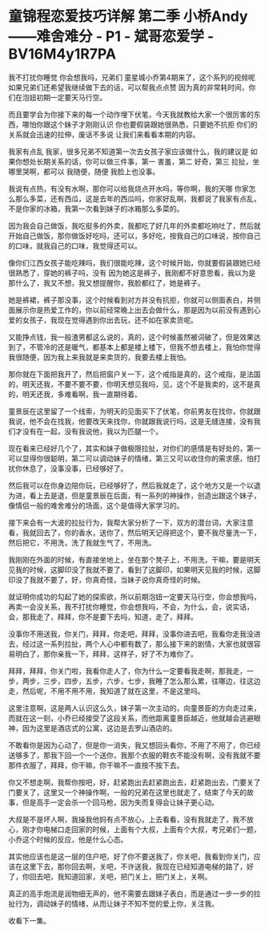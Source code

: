 # 童锦程恋爱技巧详解 第二季 小桥Andy——难舍难分 - P1 - 斌哥恋爱学 - BV16M4y1R7PA

我不打扰你睡觉 你会想我吗，兄弟们 童星城小乔第4期来了，这个系列的视频呢 如果兄弟们还希望我继续做下去的话，可以帮我点点赞 因为真的非常耗时间，你们在泡妞初期一定要天马行空。

而且要学会为你接下来的每一个动作埋下伏笔，今天我就教给大家一个很厉害的东西，哪怕你跟这个妹子才刚刚认识 你也要假装跟她很熟悉，只要她不抗拒 你们的关系就会迅速的拉伸，废话不多说 让我们来看看本期的内容。

我家有点乱 我家，很多兄弟不知道第一次去女孩子家应该做什么，我的建议是 如果你想处长期关系的话，你可以做三件事，第一 害羞，第二 好奇，第三 拉扯，坐哪里哭啊，都可以 我随便，随便 我脸上也没事。

我说有点热，有没有水啊，那你可以给我烧点开水吗，等你啊，我的天哪 你家怎么那么多菜，还有西瓜，这是去年的西瓜吗，你家好乱啊，我都说了我家有点乱，不是你家的冰箱，我第一次看到妹子的冰箱那么多菜的。

因为我会自己做饭，我吃挺多的外卖，我都吃了好几年的外卖都吃响吐了，然后就开始自己做饭，那你做饭好吃吗，还可以，多好吃，按我自己的口味说，按你自己的口味，就我自己的口味，我觉得还可以。

像你们江西女孩子能吃辣吗，我们很能吃辣，这个时候开始，你就要假装跟她已经很熟悉了，穿她的裤子吗，没有 因为她这是裤子，我刚都不好意思看，我以为是那什么了，我又不想，我又想提醒你，我脸都红了，她是裤子。

她是裤裙，裤子那没事，这个时候看到对方并没有抗拒，你就可以侧面表白，并侧面展示你是热爱工作的，你以前经常晚上出去会做什么，那是因为以前没有遇到心爱的女孩子，我现在觉得遇到你出去玩，还不如在家卖货呢。

又能挣点钱，我一般渣男都这么说的，真的，这个时候虽然被词破了，但是效果达到了，不管冷的还是暖气，都基本上都是楼上楼下，但我不想去楼上，我怕你觉得我很随便，因为我上来我就是来卖货的，我要去楼上我怕。

那你就在下面把我开了，然后把窗户关一下，这个戒指是真的，这个戒指，是法国的，明天还我，不要不要不要，你明天想见我吗，见，这个不是我卖的，这不是真的，明天还我，多难看啊，我一直期待着。

童景辰在这里留了一个线索，为明天的见面买下了伏笔，你前男友在找你，你就跟我说，他不会在找我，他要改天来找你，你就跟我说行吗，这是无缝连接，没有我们才没有在一起，没有我说他，我以为匹腿一个。

现在看来已经好几个了，其实和妹子做极限拉扯，对你们的感情是有好处的，第一可以显得你很聪明，第二可以调动妹子的情绪，第三又可以收住你的需求感，怕打扰你休息了，没事没事，已经够好了。

然后我可以在你身边陪你玩，已经够好了，然后我就走了，这个地方又是一个以退为进，看上去是退，但是童景辰在后面，有一系列的神操作，创造出跟这个妹子，像情侣一般的难舍难分的场面，这个是值得大家学习的。

接下来会有一大波的拉扯行为，我帮大家分析了一下，双方的潜台词，大家注意看，我就回去了，你的香水，送你了，然后明天记得把这个，要不我尽量洗一下，然后把它，不用洗，洗了我就生气了，不用洗。

我刚刚在外面的时候，有直接坐地上，坐在那个凳子上，不用洗，干嘛，要是明天见我的时候，这脚印没了我就不要了，看到了这脚印，如果明天见我的时候，这脚印没了我就不要了，好，你真奇怪，当妹子说你真奇怪的时候。

就证明你成功的勾起了她的探索欲，所以前期泡妞一定要天马行空，你会想我吗，再卖一会没关系，我不打扰你睡觉，你会想我吗，不会，为什么，会，说实话，会，那我走了，拜拜，你不是要下去吗，知道，走了，拜拜。

没事你不用送我，你关门，拜拜，你走吧，拜拜，没事你进去吧，我看你走我没进去，经过这一系列拉扯，两个人心中都有数了，那么接下来的剧情，大家也就很容易明白了，那你亲我一下，拜拜，这样子，好了不为难你了。

拜拜，拜拜，你关门啦，我看你走人了，你为什么一定要看我走啊，那我走，一步，两步，三步，四步，五步，六步，七步，我睡了怎么那么累，往哪边，往这边走，然后呢，不用不用不用，我知道了就在这里，不是这里吗。

这里注意啊，这是两人认识这么久，妹子第一次主动的，向童景臣的方向走过来，而就在这一刻，小乔已经接受了这段关系，而他距离童景臣越近，他就越会逃避眼神，因为这里是酒店式的公寓，这边是去罗山酒店的。

不敢看你是因为心动了，但是你一消失，我又想回头看你，不用了不用了，你已经送够多了，那我下回一个一个送你，我那个衣服的鞋衣不能没有啊，没有我就不要那件衣服了，拜拜，你干嘛，你干嘛不一直按不按下去。

你又不想走啊，我帮你按吧，好，赶紧跑出去赶紧跑出去，赶紧跑出去，门要关了门要关了，这里又一个神操作啊，一般的兄弟在这里也就走了，结束了今天的故事，但是高手一定会杀一个回马枪，因为失而复得会让妹子更心动。

大叔是不是坏人啊，我操我他妈有点不放心，上去看看，没有我就走了，我不放心，刚才你电梯口走回家的时候，上面有个大叔，上面有个大叔，考兄弟们一题，小乔这个时候的反应，他是什么心态。

其实他应该也是这一层的住户吧，好了你不要送我了，你关吧，我看到你关门，应该在这里下去，那你回去啊，关吧，不许送我，我现在已经知道电梯的路了，好了，你回去吧，我知道回家，关吧，把门关上，把门关上，关啊。

真正的高手炮流是润物细无声的，他不需要去跟妹子表白，而是通过一步一步的拉扯行为，调动妹子的情绪，从而让妹子不知不觉的爱上你，关注我。

收看下一集。